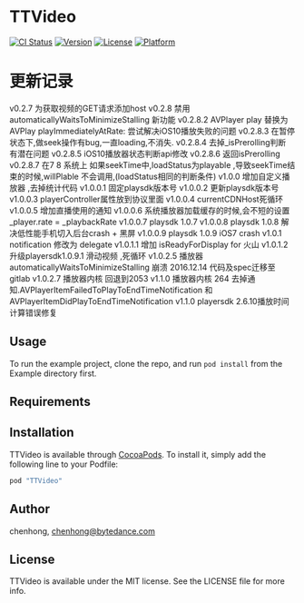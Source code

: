 # TTVideo

[![CI Status](http://img.shields.io/travis/chenhong/TTVideo.svg?style=flat)](https://travis-ci.org/chenhong/TTVideo)
[![Version](https://img.shields.io/cocoapods/v/TTVideo.svg?style=flat)](http://cocoapods.org/pods/TTVideo)
[![License](https://img.shields.io/cocoapods/l/TTVideo.svg?style=flat)](http://cocoapods.org/pods/TTVideo)
[![Platform](https://img.shields.io/cocoapods/p/TTVideo.svg?style=flat)](http://cocoapods.org/pods/TTVideo)


# 更新记录
v0.2.7 为获取视频的GET请求添加host
v0.2.8 禁用 automaticallyWaitsToMinimizeStalling 新功能
v0.2.8.2 AVPlayer play 替换为 AVPlay playImmediatelyAtRate: 尝试解决iOS10播放失败的问题
v0.2.8.3 在暂停状态下,做seek操作有bug,一直loading,不消失.
v0.2.8.4 去掉_isPrerolling判断 有潜在问题
v0.2.8.5 iOS10播放器状态判断api修改
v0.2.8.6 返回isPrerolling
v0.2.8.7 在7 8 系统上 如果seekTime中,loadStatus为playable ,导致seekTime结束的时候,willPlable 不会调用,(loadStatus相同的判断条件)
v1.0.0 增加自定义播放器 ,去掉统计代码
v1.0.0.1 固定playsdk版本号
v1.0.0.2 更新playsdk版本号
v1.0.0.3 playerController属性放到协议里面
v1.0.0.4 currentCDNHost死循环
v1.0.0.5 增加直播使用的通知
v1.0.0.6 系统播放器加载缓存的时候,会不短的设置 _player.rate = _playbackRate
v1.0.0.7 playsdk 1.0.7
v1.0.0.8 playsdk 1.0.8 解决低性能手机切入后台crash + 黑屏
v1.0.0.9 playsdk 1.0.9 iOS7 crash
v1.0.1   notification 修改为 delegate
v1.0.1.1   增加 isReadyForDisplay for 火山
v1.0.1.2 升级playersdk1.0.9.1 滑动视频 ,死循环
v1.0.2.5 播放器 automaticallyWaitsToMinimizeStalling 崩溃
2016.12.14 代码及spec迁移至gitlab
v1.0.2.7 播放器内核 回退到2053
v1.1.0 播放器内核 264 去掉通知.AVPlayerItemFailedToPlayToEndTimeNotification 和 AVPlayerItemDidPlayToEndTimeNotification
v1.1.0 playersdk 2.6.10播放时间计算错误修复

## Usage

To run the example project, clone the repo, and run `pod install` from the Example directory first.

## Requirements

## Installation

TTVideo is available through [CocoaPods](http://cocoapods.org). To install
it, simply add the following line to your Podfile:

```ruby
pod "TTVideo"
```

## Author

chenhong, chenhong@bytedance.com

## License

TTVideo is available under the MIT license. See the LICENSE file for more info.
